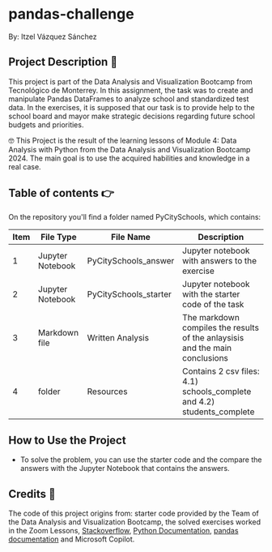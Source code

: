 # pandas-challenge

By: Itzel Vázquez Sánchez


## Project Description :page_facing_up:

This project is part of the Data Analysis and Visualization Bootcamp from Tecnológico de Monterrey. In this assignment, the task was to create and manipulate Pandas DataFrames to analyze school and standardized test data. In the exercises, it is supposed that our task is to provide help to the school board and mayor make strategic decisions regarding future school budgets and priorities. 

🤓 This Project is the result of the learning lessons of Module 4: Data Analysis with Python from the Data Analysis and Visualization Bootcamp 2024. The main goal is to use the acquired habilities and knowledge in a real case. 

## Table of contents :point_right:

On the repository you'll find a folder named PyCitySchools, which contains:

| Item  |   File Type          |         File Name              |           Description                                                            |
| ----- | -------------------  | ------------------------------ | -------------------------------------------------------------------------------  |
|   1   | Jupyter Notebook     |  PyCitySchools_answer          |  Jupyter notebook with answers to the exercise                                   |
|   2   | Jupyter Notebook     |   PyCitySchools_starter        | Jupyter notebook with the starter code of the task                               |
|   3   |   Markdown file      |   Written Analysis             | The markdown compiles the results of the anlaysisis and the main conclusions     |
|   4   |   folder             |          Resources             | Contains 2 csv files: 4.1) schools_complete and 4.2) students_complete           |

## How to Use the Project

* To solve the problem, you can use the starter code and the compare the answers with the Jupyter Notebook that contains the answers.


## Credits :scroll:
The code of this project origins from: starter code provided by the Team of the Data Analysis and Visualization Bootcamp, the solved exercises worked in the Zoom Lessons, [Stackoverflow](https://stackoverflow.com/), [Python Documentation](https://docs.python.org/3/), [pandas documentation](https://pandas.pydata.org/docs/index.html) and Microsoft Copilot.
